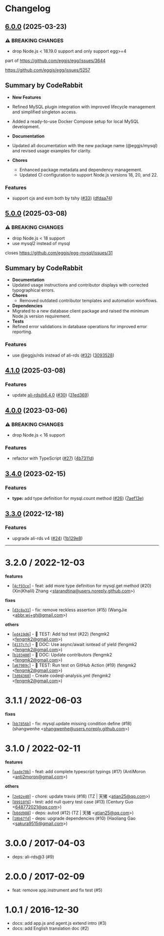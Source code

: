# Changelog

## [6.0.0](https://github.com/eggjs/mysql/compare/v5.0.0...v6.0.0) (2025-03-23)

### ⚠ BREAKING CHANGES

- drop Node.js < 18.19.0 support and only support egg>=4

part of https://github.com/eggjs/egg/issues/3644

https://github.com/eggjs/egg/issues/5257

<!-- This is an auto-generated comment: release notes by coderabbit.ai
-->

## Summary by CodeRabbit

- **New Features**
- Refined MySQL plugin integration with improved lifecycle management
  and simplified singleton access.
- Added a ready-to-use Docker Compose setup for local MySQL development.

- **Documentation**
- Updated all documentation with the new package name (@eggjs/mysql) and
  revised usage examples for clarity.

- **Chores**
  - Enhanced package metadata and dependency management.
  - Updated CI configuration to support Node.js versions 18, 20, and 22.

<!-- end of auto-generated comment: release notes by coderabbit.ai -->

### Features

- support cjs and esm both by tshy ([#33](https://github.com/eggjs/mysql/issues/33)) ([dfdaa74](https://github.com/eggjs/mysql/commit/dfdaa746641ce31a0fe1e4add167c7483e742bef))

## [5.0.0](https://github.com/eggjs/egg-mysql/compare/v4.1.0...v5.0.0) (2025-03-08)

### ⚠ BREAKING CHANGES

- drop Node.js < 18 support
- use mysql2 instead of mysql

closes https://github.com/eggjs/egg-mysql/issues/31

<!-- This is an auto-generated comment: release notes by coderabbit.ai
-->

## Summary by CodeRabbit

- **Documentation**
- Updated usage instructions and contributor displays with corrected
  typographical errors.
- **Chores**
  - Removed outdated contributor templates and automation workflows.
- **Dependencies**
- Migrated to a new database client package and raised the minimum
  Node.js version requirement.
- **Tests**
- Refined error validations in database operations for improved error
reporting.
<!-- end of auto-generated comment: release notes by coderabbit.ai -->

### Features

- use @eggjs/rds instead of ali-rds ([#32](https://github.com/eggjs/egg-mysql/issues/32)) ([3093528](https://github.com/eggjs/egg-mysql/commit/30935285268b1c674f9a70b4cb77501f89276467))

## [4.1.0](https://github.com/eggjs/egg-mysql/compare/v4.0.0...v4.1.0) (2025-03-08)

### Features

- update ali-rds@6.4.0 ([#30](https://github.com/eggjs/egg-mysql/issues/30)) ([31ed369](https://github.com/eggjs/egg-mysql/commit/31ed369d954ce4bded89469907f81dcbde3060df))

## [4.0.0](https://github.com/eggjs/egg-mysql/compare/v3.4.0...v4.0.0) (2023-03-06)

### ⚠ BREAKING CHANGES

- drop Node.js < 16 support

### Features

- refactor with TypeScript ([#27](https://github.com/eggjs/egg-mysql/issues/27)) ([4b7311d](https://github.com/eggjs/egg-mysql/commit/4b7311d2beb43a0338337c7128e016690ea04c9e))

## [3.4.0](https://github.com/eggjs/egg-mysql/compare/v3.3.0...v3.4.0) (2023-02-15)

### Features

- **type:** add type definition for mysql.count method ([#26](https://github.com/eggjs/egg-mysql/issues/26)) ([7aef13e](https://github.com/eggjs/egg-mysql/commit/7aef13eb861b41c538d3b3d561c92a666a61110b))

## [3.3.0](https://github.com/eggjs/egg-mysql/compare/v3.2.0...v3.3.0) (2022-12-18)

### Features

- upgrade ali-rds v4 ([#24](https://github.com/eggjs/egg-mysql/issues/24)) ([1b129e8](https://github.com/eggjs/egg-mysql/commit/1b129e8f94b0739a5515d5704be301df85f97b30))

---

# 3.2.0 / 2022-12-03

**features**

- [[`4cf93ce`](http://github.com/eggjs/egg-mysql/commit/4cf93ce5fbeeb3fc734a8e7ba708b27994adad88)] - feat: add more type definition for mysql.get method (#20) (Xin(Khalil) Zhang <<starandtina@users.noreply.github.com>>)

**fixes**

- [[`d3c8a31`](http://github.com/eggjs/egg-mysql/commit/d3c8a31e02beccc8823820340bda89fe307a34ea)] - fix: remove reckless assertion (#15) (WangJie <<abbr.wj+gh@gmail.com>>)

**others**

- [[`ed419d6`](http://github.com/eggjs/egg-mysql/commit/ed419d6c51e25fa3ea2a4b91628375d4d4dcb77d)] - 🤖 TEST: Add tsd test (#22) (fengmk2 <<fengmk2@gmail.com>>)
- [[`4137cfc`](http://github.com/eggjs/egg-mysql/commit/4137cfc46e0db04f6122b065516055a99765eb19)] - 📖 DOC: Use async/await isntead of yield (fengmk2 <<fengmk2@gmail.com>>)
- [[`b103400`](http://github.com/eggjs/egg-mysql/commit/b103400c153176bd9c38e35d72aa3a791999ec27)] - 📖 DOC: Update contributors (fengmk2 <<fengmk2@gmail.com>>)
- [[`a67989c`](http://github.com/eggjs/egg-mysql/commit/a67989c4e6c55604d8d61d1af7af9bc5df35df2e)] - 🤖 TEST: Run test on GitHub Action (#19) (fengmk2 <<fengmk2@gmail.com>>)
- [[`3d04360`](http://github.com/eggjs/egg-mysql/commit/3d04360fd7745ef45d32e8e27c5691878d0cd3bf)] - Create codeql-analysis.yml (fengmk2 <<fengmk2@gmail.com>>)

# 3.1.1 / 2022-06-03

**fixes**

- [[`bb7856b`](http://github.com/eggjs/egg-mysql/commit/bb7856bbf8e363f2ee0ce9410204fd227c2ccd08)] - fix: mysql.update missing condition define (#18) (shangwenhe <<shangwenhe@users.noreply.github.com>>)

# 3.1.0 / 2022-02-11

**features**

- [[`aade70b`](http://github.com/eggjs/egg-mysql/commit/aade70bce78afb39e8e9b3201261bbb8bcf26847)] - feat: add complete typescript typings (#17) (AntiMoron <<anti2moron@gmail.com>>)

**others**

- [[`2e02e40`](http://github.com/eggjs/egg-mysql/commit/2e02e402d6d23740f68ae26c28633303d4d9e206)] - chore: update travis (#16) (TZ | 天猪 <<atian25@qq.com>>)
- [[`89910f6`](http://github.com/eggjs/egg-mysql/commit/89910f6ef17be38b59bc066d754793cc65a84624)] - test: add null query test case (#13) (Century Guo <<648772021@qq.com>>)
- [[`b0dd988`](http://github.com/eggjs/egg-mysql/commit/b0dd988d51b95d576c852d54d26014a845ac2f3d)] - deps: autod (#12) (TZ | 天猪 <<atian25@qq.com>>)
- [[`18b67fd`](http://github.com/eggjs/egg-mysql/commit/18b67fd3e43627ad420ed3df8e8a6e305f5202f6)] - deps: upgrade dependencies (#10) (Haoliang Gao <<sakura9515@gmail.com>>)

# 3.0.0 / 2017-04-03

- deps: ali-rds@3 (#9)

# 2.0.0 / 2017-02-09

- feat: remove app.instrument and fix test (#5)

# 1.0.1 / 2016-12-30

- docs: add app.js and agent.js extend intro (#3)
- docs: add English translation doc (#2)
